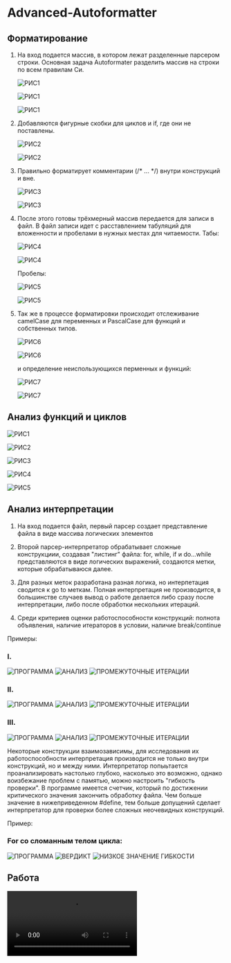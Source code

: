 # Advanced-Autoformatter

## Форматирование
1) На вход подается массив, в котором лежат разделенные парсером строки.
   Основная задача Autoformater разделить массив на строки по всем правилам Си.
   
   ![РИС1](images/pic1.png)
   
   ![РИС1](images/pic12.png)
   
   ![РИС1](images/pic13.png)
   
2) Добавляются фигурные скобки для циклов и if, где они не поставлены.
   
   ![РИС2](images/pic2.png)
   
   ![РИС2](images/pic22.png)
   
3) Правильно форматирует комментарии (/* ... */) внутри конструкций и вне.  
   
   ![РИС3](images/pic3.png)

   ![РИС3](images/pic32.png)
   
4) После этого готовы трёхмерный массив передается для записи в файл.
   В файл записи идет с расставлением табуляций для вложенности и пробелами в нужных местах для читаемости.
   Табы:
   
   ![РИС4](images/pic4.png)

   ![РИС4](images/pic42.png)
   
   Пробелы:
   
   ![РИС5](images/pic5.png)

   ![РИС5](images/pic52.png)

5) Так же в процессе форматировки происходит отслеживание camelCase для переменных и PascalCase для функций и собственных типов.
   
   ![РИС6](images/pic6.png) 

   ![РИС6](images/pic62.png)
   
   и определение неиспользующихся перменных и функций:
   
   ![РИС7](images/pic7.png)

   ![РИС7](images/pic72.png)

## Анализ функций и циклов

   ![РИС1](images/example.c0.png)

   ![РИС2](images/header.h0.png)

   ![РИС3](images/functions_output.png)

   ![РИС4](images/example.c1.png)
   
   ![РИС5](images/functions_output1.png)

## Анализ интерпретации

1) На вход подается файл, первый парсер создает представление файла в виде массива логических элементов
2) Второй парсер-интерпретатор обрабатывает сложные конструкциии, создавая "листинг" файла:
   for, while, if и do...while представляются в виде логических выражений, создаются метки, которые обрабатываюся далее.
   
   
3) Для разных меток разработана разная логика, но интерпетация сводится к go to меткам. Полная интерпретация не 
   производится, в большинстве случаев вывод о работе делается либо сразу после интерпретации, либо после обработки нескольких итераций.
   
4) Среди критериев оценки работоспособности конструкций: полнота объявления, наличие итераторов в условии, наличие break/continue

Примеры:
### I.
![ПРОГРАММА](images/000.jpg)
![АНАЛИЗ](images/001.jpg)
![ПРОМЕЖУТОЧНЫЕ ИТЕРАЦИИ](images/002.jpg)
### II.
![ПРОГРАММА](images/100.jpg)
![АНАЛИЗ](images/101.jpg)
![ПРОМЕЖУТОЧНЫЕ ИТЕРАЦИИ](images/102.jpg)
### III.
![ПРОГРАММА](images/200.jpg)
![АНАЛИЗ](images/201.jpg)
![ПРОМЕЖУТОЧНЫЕ ИТЕРАЦИИ](images/202.jpg)

Некоторые конструкции взаимозависимы, для исследования их работоспособности интерпретация производится не только внутри конструкций, но  и между ними.
Интерпретатор попыьтается проанализировать настолько глубоко, насколько это возможно, однако воизбежание проблем с памятью, можно настроить "гибкость проверки".
В программе имеется счетчик, который по достижении критического значения закончить обработку файла. Чем больше значение в нижеприведенном #define, тем больше допущений сделает интерпретатор для проверки более сложных неочевидных конструкций.

Пример:
### For со сломанным телом цикла:
![ПРОГРАММА](images/uneven_example.PNG)
![ВЕРДИКТ](images/broken_report.PNG)
![НИЗКОЕ ЗНАЧЕНИЕ ГИБКОСТИ](images/exe_def.PNG)

## Работа

![](images/videoso.mkv)
